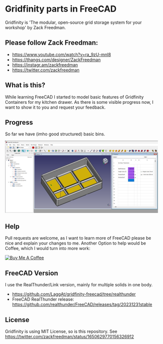 # Gridfinity parts in FreeCAD

Gridfinity is 'The modular, open-source grid storage system for your workshop' by Zack Freedman.

## Please follow Zack Freedman:

* https://www.youtube.com/watch?v=ra_9zU-mnl8
* https://thangs.com/designer/ZackFreedman
* https://instagr.am/zackfreedman
* https://twitter.com/zackfreedman

## What is this?

While learning FreeCAD I started to model basic features of Gridfinity Containers for my kitchen drawer. As there is some visible progress now, I want to show it to you and request your feedback.

## Progress

So far we have (imho good structured) basic bins.

![Freecad Screenshot](./images/freecad-editor.png)

## Help

Pull requests are welcome, as I want to learn more of FreeCAD please be nice and explain your changes to me. Another Option to help would be Coffee, which I would turn into more work:

<a href="https://www.buymeacoffee.com/LaggAt" target="_blank"><img src="https://cdn.buymeacoffee.com/buttons/v2/default-yellow.png" alt="Buy Me A Coffee" style="height: 60px !important;width: 217px !important;" ></a>

## FreeCAD Version

I use the RealThunder/Link version, mainly for multiple solids in one body.

* https://github.com/LaggAt/gridfinity-freecad/tree/realthunder
* FreeCAD RealThunder release: https://github.com/realthunder/FreeCAD/releases/tag/20231231stable

## License

Gridfinity is using MIT License, so is this repository. See https://twitter.com/zackfreedman/status/1650629770156326912
